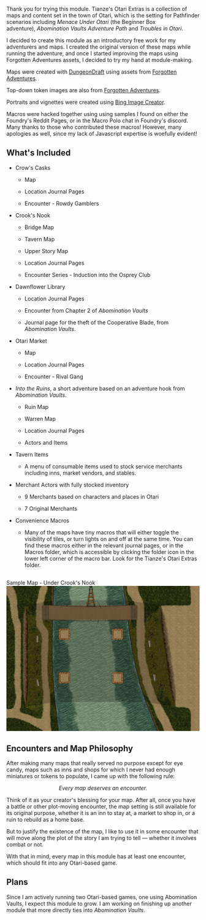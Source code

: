 <p>Thank you for trying this module. Tianze's Otari Extras is a collection of maps and content set in the town of Otari, which is the setting for Pathfinder scenarios including <i>Menace Under Otari</i> (the Beginner Box adventure), <i>Abomination Vaults Adventure Path</i> and <i>Troubles in Otari</i>. </p>
<p>I decided to create this module as an introductory free work for my adventurers and maps. I created the original version of these maps while running the adventure, and once I started improving the maps using Forgotten Adventures assets, I decided to try my hand at module-making.</p>
<p>Maps were created with <a href="https://dungeondraft.net/" title="DungeonDraft">DungeonDraft</a> using assets from <a href="https://www.forgotten-adventures.net/" title="Forgotten Adventures">Forgotten Adventures</a>.</p>
<p>Top-down token images are also from <a href="https://www.forgotten-adventures.net/" title="Forgotten Adventures">Forgotten Adventures</a>.</p>
<p>Portraits and vignettes were created using <a href="https://www.bing.com/images/create" title="Bing Image Creator">Bing Image Creator</a>.</p>
<p>Macros were hacked together using using samples I found on either the Foundry's Reddit Pages, or in the Macro Polo chat in Foundry's discord. Many thanks to those who contributed these macros! However, many apologies as well, since my lack of Javascript expertise is woefully evident!</p>
<h2>What's Included</h2>
<ul>
    <li>
        <p>Crow's Casks</p>
        <ul>
            <li>
                <p>Map</p>
            </li>
            <li>
                <p>Location Journal Pages</p>
            </li>
            <li>
                <p>Encounter - Rowdy Gamblers</p>
            </li>
        </ul>
    </li>
    <li>
        <p>Crook's Nook</p>
        <ul>
            <li>
                <p>Bridge Map</p>
            </li>
            <li>
                <p>Tavern Map</p>
            </li>
            <li>
                <p>Upper Story Map</p>
            </li>
            <li>
                <p>Location Journal Pages</p>
            </li>
            <li>
                <p>Encounter Series - Induction into the Osprey Club</p>
            </li>
        </ul>
    </li>
    <li>
        <p>Dawnflower Library</p>
        <ul>
            <li>
                <p>Location Journal Pages</p>
            </li>
            <li>
                <p>Encounter from Chapter 2 of <em>Abomination Vaults</em></p>
            </li>
            <li>
                <p>Journal page for the theft of the Cooperative Blade, from <em>Abomination Vaults</em>.</p>
            </li>
        </ul>
    </li>
    <li>
        <p>Otari Market</p>
        <ul>
            <li>
                <p>Map</p>
            </li>
            <li>
                <p>Location Journal Pages</p>
            </li>
            <li>
                <p>Encounter - Rival Gang</p>
            </li>
        </ul>
    </li>
    <li>
        <p><em>Into the Ruins</em>, a short adventure based on an adventure hook from <em>Abomination Vaults</em>.</p>
        <ul>
            <li>
                <p>Ruin Map</p>
            </li>
            <li>
                <p>Warren Map</p>
            </li>
            <li>
                <p>Location Journal Pages</p>
            </li>
            <li>
                <p>Actors and Items</p>
            </li>
        </ul>
    </li>
    <li>
        <p>Tavern Items</p>
        <ul>
            <li>
                <p>A menu of consumable items used to stock service merchants including inns, market vendors, and stables.</p>
            </li>
        </ul>
    </li>
    <li>
        <p>Merchant Actors with fully stocked inventory</p>
        <ul>
            <li>
                <p>9 Merchants based on characters and places in Otari</p>
            </li>
            <li>
                <p>7 Original Merchants</p>
            </li>
        </ul>
    </li>
    <li>
        <p>Convenience Macros</p>
        <ul>
            <li>
                <p>Many of the maps have tiny macros that will either toggle the visibility of tiles, or turn lights on and off at the same time. You can find these macros either in the relevant journal pages, or in the Macros folder, which is accessible by clicking the folder icon in the lower left corner of the macro bar. Look for the Tianze's Otari Extras folder.</p>
            </li>
        </ul>
    </li>
</ul>
<h2></h2>Sample Map - Under Crook's Nook</h2>
<img src="Assets/Maps/Crooks-Bridge-Under.jpg">

<h2>Encounters and Map Philosophy</h2>
<p>After making many maps that really served no purpose except for eye candy, maps such as inns and shops for which I never had enough miniatures or tokens to populate, I came up with the following rule:</p>
<p style="text-align: center"><em>Every map deserves an encounter.</em></p>
<p>Think of it as your creator's blessing for your map. After all, once you have a battle or other plot-moving encounter, the map setting is still available for its original purpose, whether it is an inn to stay at, a market to shop in, or a ruin to rebuild as a home base.</p>
<p>But to justify the existence of the map, I like to use it in some encounter that will move along the plot of the story I am trying to tell — whether it involves combat or not.</p>
<p>With that in mind, every map in this module has at least one encounter, which should fit into any Otari-based game.</p>

<h2>Plans</h2>
Since I am actively running two Otari-based games, one using Abomination Vaults, I expect this module to grow. I am working on finishing up another module that more directly ties into <i>Abomination Vaults</i>.
